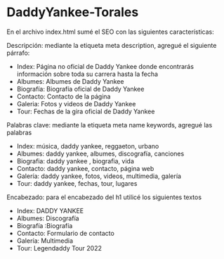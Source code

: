 # DaddyYankee-Torales

En el archivo index.html sumé el SEO con las siguientes características:

Descripción: mediante la etiqueta meta description, agregué el siguiente párrafo: 
- Index: Página no oficial de Daddy Yankee donde encontrarás información sobre toda su carrera hasta la fecha
- Albumes: Albumes de Daddy Yankee
- Biografía: Biografía oficial de Daddy Yankee
- Contacto: Contacto de la página
- Galeria: Fotos y videos de Daddy Yankee
- Tour: Fechas de la gira oficial de Daddy Yankee

Palabras clave: mediante la etiqueta meta name keywords, agregué las palabras 
- Index: música, daddy yankee, reggaeton, urbano
- Albumes: daddy yankee, albumes, discografía, canciones
- Biografia: daddy yankee , biografia, vida
- Contacto: daddy yankee, contacto, página web
- Galería: daddy yankee, fotos, videos, multimedia, galería
- Tour: daddy yankee, fechas, tour, lugares

Encabezado: para el encabezado del h1 utilicé los siguientes textos
- Index: DADDY YANKEE
- Albumes: Discografía
- Biografía :Biografía
- Contacto: Formulario de contacto
- Galería: Multimedia
- Tour: Legendaddy Tour 2022
